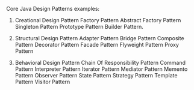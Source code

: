 Core Java Design Patterns examples:


1. Creational Design Pattern
Factory Pattern
Abstract Factory Pattern
Singleton Pattern
Prototype Pattern
Builder Pattern.

2. Structural Design Pattern
Adapter Pattern
Bridge Pattern
Composite Pattern
Decorator Pattern
Facade Pattern
Flyweight Pattern
Proxy Pattern

3. Behavioral Design Pattern
Chain Of Responsibility Pattern
Command Pattern
Interpreter Pattern
Iterator Pattern
Mediator Pattern
Memento Pattern
Observer Pattern
State Pattern
Strategy Pattern
Template Pattern
Visitor Pattern
